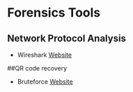 # Forensics Tools

## Network Protocol Analysis
- Wireshark [Website](https://www.wireshark.org/)

##QR code recovery
- Bruteforce [Website](https://merricx.github.io/qrazybox/)
